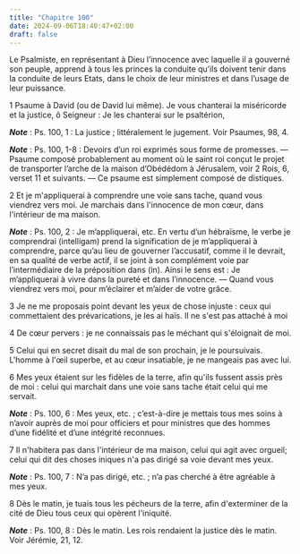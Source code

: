 ```yaml
---
title: "Chapitre 100"
date: 2024-09-06T18:40:47+02:00
draft: false
---
```



Le Psalmiste, en représentant à Dieu l’innocence avec laquelle il a gouverné son peuple, apprend à tous les princes la conduite qu’ils doivent tenir dans la conduite de leurs Etats, dans le choix de leur ministres et dans l’usage de leur puissance.


1 Psaume à David (ou de David lui même). Je vous chanterai la miséricorde et la justice, ô Seigneur : Je les chanterai sur le psaltérion,

***Note*** :  Ps. 100, 1 : La justice ; littéralement le jugement. Voir Psaumes, 98, 4.

***Note*** :  Ps. 100, 1-8 : Devoirs d’un roi exprimés sous forme de promesses. ― Psaume composé probablement au moment où le saint roi conçut le projet de transporter l’arche de la maison d’Obédédom à Jérusalem, voir 2 Rois, 6, verset 11 et suivants. ― Ce psaume est simplement composé de distiques.


2 Et je m'appliquerai à comprendre une voie sans tache, quand vous viendrez vers moi. Je marchais dans l'innocence de mon cœur, dans l'intérieur de ma maison.

***Note*** :  Ps. 100, 2 : Je m’appliquerai, etc. En vertu d’un hébraïsme, le verbe je comprendrai (intelligam) prend la signification de je m’appliquerai à comprendre, parce qu’au lieu de gouverner l’accusatif, comme il le devrait, en sa qualité de verbe actif, il se joint à son complément voie par l’intermédiaire de la préposition dans (in). Ainsi le sens est : Je m’appliquerai à vivre dans la pureté et dans l’innocence. ― Quand vous viendrez vers moi, pour m’éclairer et m’aider de votre grâce.


3 Je ne me proposais point devant les yeux de chose injuste : ceux qui commettaient des prévarications, je les ai haïs. Il ne s'est pas attaché à moi


4 De cœur pervers : je ne connaissais pas le méchant qui s'éloignait de moi.


5 Celui qui en secret disait du mal de son prochain, je le poursuivais. L'homme à l'œil superbe, et au cœur insatiable, je ne mangeais pas avec lui.


6 Mes yeux étaient sur les fidèles de la terre, afin qu'ils fussent assis près de moi : celui qui marchait dans une voie sans tache était celui qui me servait.

***Note*** :  Ps. 100, 6 : Mes yeux, etc. ; c’est-à-dire je mettais tous mes soins à n’avoir auprès de moi pour officiers et pour ministres que des hommes d’une fidélité et d’une intégrité reconnues.


7 Il n'habitera pas dans l'intérieur de ma maison, celui qui agit avec orgueil; celui qui dit des choses iniques n'a pas dirigé sa voie devant mes yeux.

***Note*** :  Ps. 100, 7 : N’a pas dirigé, etc. ; n’a pas cherché à être agréable à mes yeux.


8 Dès le matin, je tuais tous les pécheurs de la terre, afin d'exterminer de la cité de Dieu tous ceux qui opèrent l'iniquité.

***Note*** :  Ps. 100, 8 : Dès le matin. Les rois rendaient la justice dès le matin. Voir Jérémie, 21, 12.


